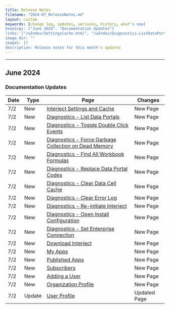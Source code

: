 ```yaml
---
title: Release Notes
filename: "2024-07_ReleaseNotes.md"
layout: custom
keywords: [change log, updates, versions, history, what's new]
headings: ["June 2024", "Documentation Updates"]
links: ["/wIndex/SettingsCache.html", "/wIndex/Diagnostics-ListDataPortals.html", "/wIndex/Diagnostics-DoubleClick.html", "/wIndex/Diagnostics-GarbageCollection.html", "/wIndex/Diagnostics-FindAllFormulas.html", "/wIndex/Diagnostics-ReplaceDataPortalCodes.html", "/wIndex/Diagnostics-ClearDataCellCache.html", "/wIndex/Diagnostics-ClearErrorLog.html", "/wIndex/Diagnostics-ReinitiateInterject.html", "/wDeveloper/Diagnostics-InstallConfig.html", "/wDeveloper/Diagnostics-EnterpriseConnection.html", "/wPortal/DownloadInterject.html", "/wPortal/MyApps.html", "/wPortal/PublishedApps.html", "/wPortal/Subscribers.html", "/wPortal/AddUser.html", "/wPortal/OrganizationProfile.html", "/wPortal/User-Profile.html"]
image_dir: ""
images: []
description: Release notes for this month's updates
---
```

* * *

## June 2024

### Documentation Updates

| Date | Type | Page | Changes |
|---|---|---|---|
| 7/2 | New | [Interject Settings and Cache](/wIndex/SettingsCache.html)  | New Page |
| 7/2 | New | [Diagnostics - List Data Portals](/wIndex/Diagnostics-ListDataPortals.html)  | New Page |
| 7/2 | New | [Diagnostics - Toggle Double Click Events](/wIndex/Diagnostics-DoubleClick.html)  | New Page |
| 7/2 | New | [Diagnostics - Force Garbage Collection on Dead Memory](/wIndex/Diagnostics-GarbageCollection.html)  | New Page |
| 7/2 | New | [Diagnostics - Find All Workbook Formulas](/wIndex/Diagnostics-FindAllFormulas.html)  | New Page |
| 7/2 | New | [Diagnostics - Replace Data Portal Codes](/wIndex/Diagnostics-ReplaceDataPortalCodes.html)  | New Page |
| 7/2 | New | [Diagnostics - Clear Data Cell Cache](/wIndex/Diagnostics-ClearDataCellCache.html)  | New Page |
| 7/2 | New | [Diagnostics - Clear Error Log](/wIndex/Diagnostics-ClearErrorLog.html)  | New Page |
| 7/2 | New | [Diagnostics - Re-initiate Interject](/wIndex/Diagnostics-ReinitiateInterject.html)  | New Page |
| 7/2 | New | [Diagnostics - Open Install Configuration](/wDeveloper/Diagnostics-InstallConfig.html)  | New Page |
| 7/2 | New | [Diagnostics - Set Enterprise Connection](/wDeveloper/Diagnostics-EnterpriseConnection.html)  | New Page |
| 7/2 | New | [Download Interject](/wPortal/DownloadInterject.html)  | New Page |
| 7/2 | New | [My Apps](/wPortal/MyApps.html)  | New Page |
| 7/2 | New | [Published Apps](/wPortal/PublishedApps.html)  | New Page |
| 7/2 | New | [Subscribers](/wPortal/Subscribers.html)  | New Page |
| 7/2 | New | [Adding a User](/wPortal/AddUser.html)  | New Page |
| 7/2 | New | [Organization Profile](/wPortal/OrganizationProfile.html)  | New Page |
| 7/2 | Update | [User Profile](/wPortal/User-Profile.html)  | Updated Page |

